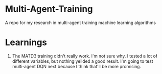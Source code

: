 # Multi-Agent-Training
A repo for my research in multi-agent training machine learning algorithms

# Learnings
1. The MATD3 training didn't really work. I'm not sure why. I tested a lot of different variables, but nothing yeilded a good result. I'm going to test multi-agent DQN next because I think that'll be more promising.